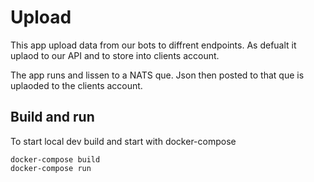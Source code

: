 # Upload

This app upload data from our bots to diffrent endpoints. 
As defualt it uplaod to our API and to store into clients account.


The app runs and lissen to a NATS que. Json then posted to that que is uplaoded to the clients account.



## Build and run

To start local dev build and start with docker-compose


```
docker-compose build
docker-compose run
```



